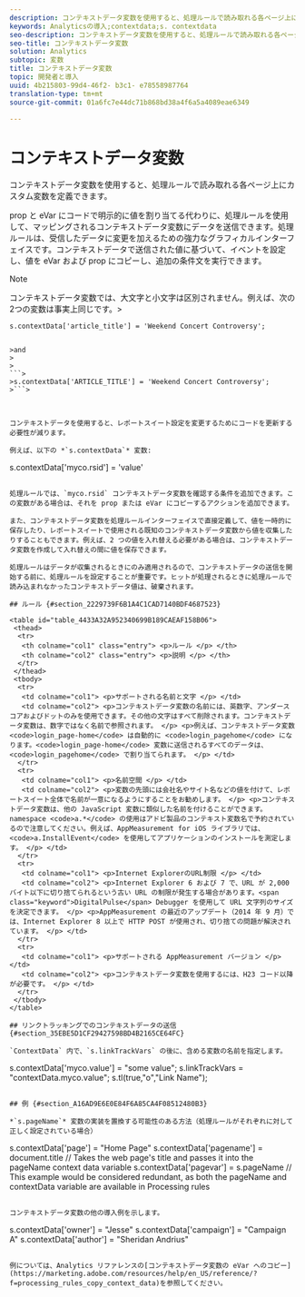 ```yaml
---
description: コンテキストデータ変数を使用すると、処理ルールで読み取れる各ページ上にカスタム変数を定義できます。
keywords: Analyticsの導入;contextdata;s. contextdata
seo-description: コンテキストデータ変数を使用すると、処理ルールで読み取れる各ページ上にカスタム変数を定義できます。
seo-title: コンテキストデータ変数
solution: Analytics
subtopic: 変数
title: コンテキストデータ変数
topic: 開発者と導入
uuid: 4b215803-99d4-46f2- b3c1- e78558987764
translation-type: tm+mt
source-git-commit: 01a6fc7e44dc71b868bd38a4f6a5a4089eae6349

---
```



# コンテキストデータ変数

コンテキストデータ変数を使用すると、処理ルールで読み取れる各ページ上にカスタム変数を定義できます。

prop と eVar にコードで明示的に値を割り当てる代わりに、処理ルールを使用して、マッピングされるコンテキストデータ変数にデータを送信できます。処理ルールは、受信したデータに変更を加えるための強力なグラフィカルインターフェイスです。コンテキストデータで送信された値に基づいて、イベントを設定し、値を eVar および prop にコピーし、追加の条件文を実行できます。

>[!NOTE]
>
>コンテキストデータ変数では、大文字と小文字は区別されません。例えば、次の2つの変数は事実上同じです。&gt;
>```>
>s.contextData['article_title'] = 'Weekend Concert Controversy'; 
>
>
```>
>and 
>
>
```>
>s.contextData['ARTICLE_TITLE'] = 'Weekend Concert Controversy';
>```>



コンテキストデータを使用すると、レポートスイート設定を変更するためにコードを更新する必要性が減ります。

例えば、以下の *`s.contextData`* 変数:

```
s.contextData['myco.rsid'] = 'value'
```

処理ルールでは、`myco.rsid` コンテキストデータ変数を確認する条件を追加できます。この変数がある場合は、それを prop または eVar にコピーするアクションを追加できます。

また、コンテキストデータ変数を処理ルールインターフェイスで直接定義して、値を一時的に保存したり、レポートスイートで使用される既知のコンテキストデータ変数から値を収集したりすることもできます。例えば、2 つの値を入れ替える必要がある場合は、コンテキストデータ変数を作成して入れ替えの間に値を保存できます。

処理ルールはデータが収集されるときにのみ適用されるので、コンテキストデータの送信を開始する前に、処理ルールを設定することが重要です。ヒットが処理されるときに処理ルールで読み込まれなかったコンテキストデータ値は、破棄されます。

## ルール {#section_2229739F6B1A4C1CAD7140BDF4687523}

<table id="table_4433A32A952340699B189CAEAF158B06"> 
 <thead> 
  <tr> 
   <th colname="col1" class="entry"> <p>ルール </p> </th> 
   <th colname="col2" class="entry"> <p>説明 </p> </th> 
  </tr> 
 </thead>
 <tbody> 
  <tr> 
   <td colname="col1"> <p>サポートされる名前と文字 </p> </td> 
   <td colname="col2"> <p>コンテキストデータ変数の名前には、英数字、アンダースコアおよびドットのみを使用できます。その他の文字はすべて削除されます。コンテキストデータ変数は、数字ではなく名前で参照されます。 </p> <p>例えば、コンテキストデータ変数 <code>login_page-home</code> は自動的に <code>login_pagehome</code> になります。<code>login_page-home</code> 変数に送信されるすべてのデータは、<code>login_pagehome</code> で割り当てられます。 </p> </td> 
  </tr> 
  <tr> 
   <td colname="col1"> <p>名前空間 </p> </td> 
   <td colname="col2"> <p>変数の先頭には会社名やサイト名などの値を付けて、レポートスイート全体で名前が一意になるようにすることをお勧めします。 </p> <p>コンテキストデータ変数は、他の JavaScript 変数に類似した名前を付けることができます。namespace <code>a.*</code> の使用はアドビ製品のコンテキスト変数名で予約されているので注意してください。例えば、AppMeasurement for iOS ライブラリでは、<code>a.InstallEvent</code> を使用してアプリケーションのインストールを測定します。 </p> </td> 
  </tr> 
  <tr> 
   <td colname="col1"> <p>Internet ExplorerのURL制限 </p> </td> 
   <td colname="col2"> <p>Internet Explorer 6 および 7 で、URL が 2,000 バイト以下に切り捨てられるという古い URL の制限が発生する場合があります。<span class="keyword">DigitalPulse</span> Debugger を使用して URL 文字列のサイズを決定できます。 </p> <p>AppMeasurement の最近のアップデート（2014 年 9 月）では、Internet Explorer 8 以上で HTTP POST が使用され、切り捨ての問題が解決されています。 </p> </td> 
  </tr> 
  <tr> 
   <td colname="col1"> <p>サポートされる AppMeasurement バージョン </p> </td> 
   <td colname="col2"> <p>コンテキストデータ変数を使用するには、H23 コード以降が必要です。 </p> </td> 
  </tr> 
 </tbody> 
</table>

## リンクトラッキングでのコンテキストデータの送信 {#section_35EBE5D1CF29427598BD4B2165CE64FC}

`ContextData` 内で、`s.linkTrackVars` の後に、含める変数の名前を指定します。

```
s.contextData['myco.value'] = "some value"; 
s.linkTrackVars = "contextData.myco.value"; 
s.tl(true,"o","Link Name"); 
```

## 例 {#section_A16AD9E6E0E84F6A85CA4F08512480B3}

*`s.pageName`* 変数の実装を置換する可能性のある方法（処理ルールがそれぞれに対して正しく設定されている場合）

```
s.contextData['page'] = "Home Page" 
s.contextData['pagename'] = document.title // Takes the web page's title and passes it into the pageName context data variable 
s.contextData['pagevar'] = s.pageName // This example would be considered redundant, as both the pageName and contextData variable are available in Processing rules
```

コンテキストデータ変数の他の導入例を示します。

```
s.contextData['owner'] = "Jesse" 
s.contextData['campaign'] = "Campaign A" 
s.contextData['author'] = "Sheridan Andrius"
```

例については、Analytics リファレンスの[コンテキストデータ変数の eVar へのコピー](https://marketing.adobe.com/resources/help/en_US/reference/?f=processing_rules_copy_context_data)を参照してください。
